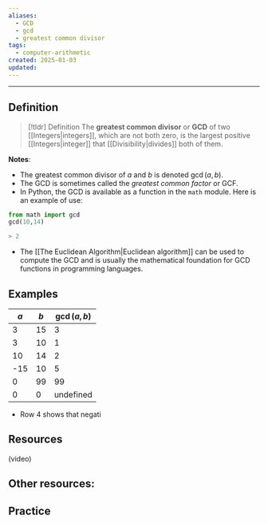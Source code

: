 ```yaml
---
aliases:
  - GCD
  - gcd
  - greatest common divisor
tags:
  - computer-arithmetic
created: 2025-01-03
updated:
---
```

---
## Definition 

> [!tldr] Definition
> The **greatest common divisor** or **GCD** of two [[Integers|integers]], which are not both zero, is the largest positive [[Integers|integer]] that [[Divisibility|divides]] both of them. 

**Notes**: 
- The greatest common divisor of $a$ and $b$ is denoted $\gcd(a,b)$. 
- The GCD is sometimes called the *greatest common factor* or GCF. 
- In Python, the GCD is available as a function in the `math` module. Here is an example of use: 

```python
from math import gcd
gcd(10,14)

> 2
```

- The [[The Euclidean Algorithm|Euclidean algorithm]] can be used to compute the GCD and is usually the mathematical foundation for GCD functions in programming languages. 
## Examples 

| $a$ | $b$ | $\gcd(a,b)$ |
| --- | --- | ----------- |
| 3   | 15  | 3           |
| 3   | 10  | 1           |
| 10  | 14  | 2           |
| -15 | 10  | 5           |
| 0   | 99  | 99          |
| 0   | 0   | undefined   |

- Row 4 shows that negati

## Resources 

(video)

Other resources: 
- 

## Practice 

